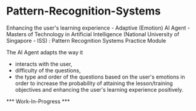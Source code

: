# Pattern-Recognition-Systems
Enhancing the user's learning experience - Adaptive (Emotion) AI Agent - <br>
Masters of Technology in Artificial Intelligence (National University of Singapore - ISS) : Pattern Recognition Systems Practice Module

The AI Agent adapts the way it 
- interacts with the user, 
- difficulty of the questions, 
- the type and order of the questions
based on the user's emotions in order to increase the probability of attaining the lesson/training objectives 
and enhancing the user's learning experience positively.


*** Work-In-Progress ***
